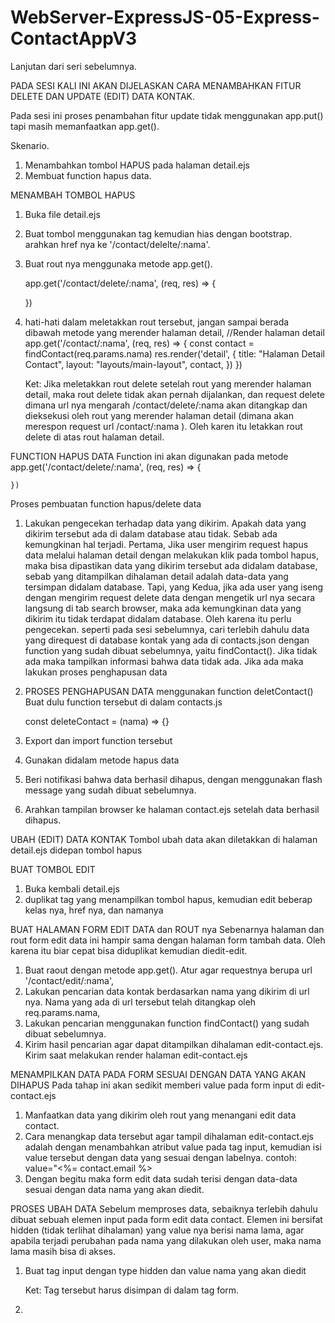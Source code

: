 # WebServer-ExpressJS-05-Express-ContactAppV3
Lanjutan dari seri sebelumnya.

PADA SESI KALI INI AKAN DIJELASKAN CARA MENAMBAHKAN FITUR DELETE DAN UPDATE (EDIT) DATA KONTAK.

Pada sesi ini proses penambahan fitur update tidak menggunakan app.put() tapi masih memanfaatkan app.get().

Skenario.
01. Menambahkan tombol HAPUS pada halaman detail.ejs
02. Membuat function hapus data.


MENAMBAH TOMBOL HAPUS
01. Buka file detail.ejs
02. Buat tombol menggunakan tag <a> kemudian hias dengan bootstrap. arahkan href nya ke '/contact/delelte/:nama'.
03. Buat rout nya menggunaka metode app.get().

    app.get('/contact/delete/:nama', (req, res) => {

    })

04. hati-hati dalam meletakkan rout tersebut, jangan sampai berada dibawah metode yang merender halaman detail,
    //Render halaman detail
    app.get('/contact/:nama', (req, res) => {
        const contact = findContact(req.params.nama)
        res.render('detail', {
            title: "Halaman Detail Contact",
            layout: "layouts/main-layout",
            contact,
        }) 
    })

    Ket:
    Jika meletakkan rout delete setelah rout yang merender halaman detail, maka rout delete tidak akan pernah dijalankan, dan request delete dimana url nya mengarah /contact/delete/:nama akan ditangkap dan dieksekusi oleh rout yang merender halaman detail (dimana akan merespon request url /contact/:nama ). Oleh karen itu letakkan rout delete di atas rout halaman detail.

FUNCTION HAPUS DATA
Function ini akan digunakan pada metode
    app.get('/contact/delete/:nama', (req, res) => {

    })

Proses pembuatan function hapus/delete data
01. Lakukan pengecekan terhadap data yang dikirim. Apakah data yang dikirim tersebut ada di dalam database atau tidak. Sebab ada kemungkinan hal terjadi. Pertama, Jika user mengirim request hapus data melalui halaman detail dengan melakukan klik pada tombol hapus, maka bisa dipastikan data yang dikirim tersebut ada didalam database, sebab yang ditampilkan dihalaman detail adalah data-data yang tersimpan didalam database. Tapi, yang Kedua, jika ada user yang iseng dengan mengirim request delete data dengan mengetik url nya secara langsung di tab search browser, maka ada kemungkinan data yang dikirim itu tidak terdapat didalam database. Oleh karena itu perlu pengecekan. seperti pada sesi sebelumnya, cari terlebih dahulu data yang direquest di database kontak yang ada di contacts.json dengan function yang sudah dibuat sebelumnya, yaitu findContact(). Jika tidak ada maka tampilkan informasi bahwa data tidak ada. Jika ada maka lakukan proses penghapusan data

02. PROSES PENGHAPUSAN DATA menggunakan function deletContact()
    Buat dulu function tersebut di dalam contacts.js

    const deleteContact = (nama) => {}

03. Export dan import function tersebut
04. Gunakan didalam metode hapus data
05. Beri notifikasi bahwa data berhasil dihapus, dengan menggunakan flash message yang sudah dibuat sebelumnya.
06. Arahkan tampilan browser ke halaman contact.ejs setelah data berhasil dihapus.


UBAH (EDIT) DATA KONTAK
Tombol ubah data akan diletakkan di halaman detail.ejs didepan tombol hapus

BUAT TOMBOL EDIT
01. Buka kembali detail.ejs
02. duplikat tag yang menampilkan tombol hapus, kemudian edit beberap kelas nya, href nya, dan namanya

BUAT HALAMAN FORM EDIT DATA dan ROUT nya
Sebenarnya halaman dan rout form edit data ini hampir sama dengan halaman form tambah data. Oleh karena itu biar cepat bisa diduplikat kemudian diedit-edit.

01. Buat raout dengan metode app.get(). Atur agar requestnya berupa url '/contact/edit/:nama',
02. Lakukan pencarian data kontak berdasarkan nama yang dikirim di url nya. Nama yang ada di url tersebut telah ditangkap oleh req.params.nama,
03. Lakukan pencarian menggunakan function findContact() yang sudah dibuat sebelumnya.
04. Kirim hasil pencarian agar dapat ditampilkan dihalaman edit-contact.ejs. Kirim saat melakukan render halaman edit-contact.ejs

MENAMPILKAN DATA PADA FORM SESUAI DENGAN DATA YANG AKAN DIHAPUS
Pada tahap ini akan sedikit memberi value pada form input di edit-contact.ejs
01. Manfaatkan data yang dikirim oleh rout yang menangani edit data contact.
02. Cara menangkap data tersebut agar tampil dihalaman edit-contact.ejs adalah dengan menambahkan atribut value pada tag input, kemudian isi value tersebut dengan data yang sesuai dengan labelnya.
    contoh:
        value="<%= contact.email %>
03. Dengan begitu maka form edit data sudah terisi dengan data-data sesuai dengan data nama yang akan diedit.

PROSES UBAH DATA
Sebelum memproses data, sebaiknya terlebih dahulu dibuat sebuah elemen input pada form edit data contact. Elemen ini bersifat hidden (tidak terlihat dihalaman) yang value nya berisi nama lama, agar apabila terjadi perubahan pada nama yang dilakukan oleh user, maka nama lama  masih bisa di akses.

01. Buat tag input dengan type hidden dan value nama yang akan diedit
    <input type="hidden" name="oldName" value="<%= contact.nama %> ">

    Ket:
    Tag tersebut harus disimpan di dalam tag form.

02. 